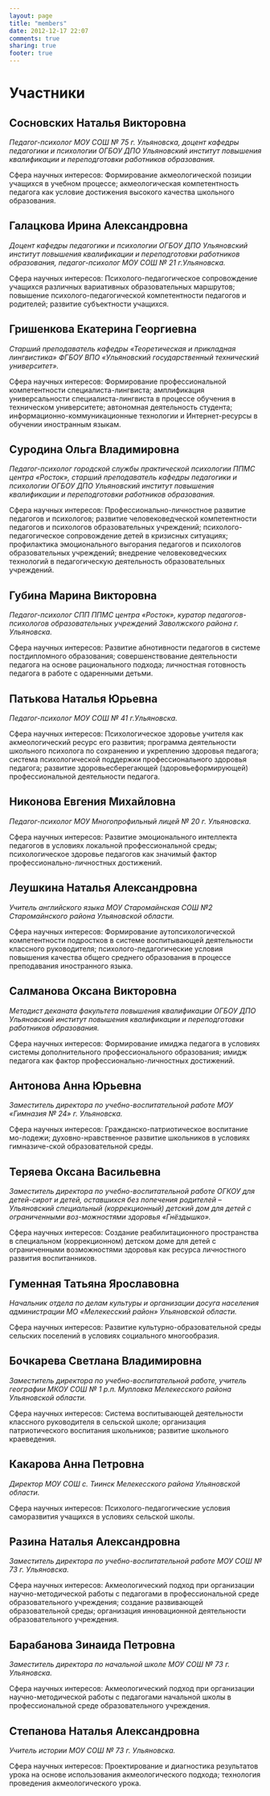 ```yaml
---
layout: page
title: "members"
date: 2012-12-17 22:07
comments: true
sharing: true
footer: true
---
```


# Участники

## Сосновских Наталья Викторовна
	
*Педагог-психолог МОУ СОШ № 75 г. Ульяновска, доцент кафедры педагогики и психологии ОГБОУ ДПО Ульяновский институт повышения квалификации и переподготовки работников образования.*

Сфера научных интересов: Формирование акмеологической позиции учащихся в учебном процессе; акмеологическая компетентность педагога как условие достижения высокого качества школьного образования.


## Галацкова Ирина Александровна

*Доцент кафедры педагогики и психологии ОГБОУ ДПО Ульяновский институт повышения квалификации и переподготовки работников образования, педагог-психолог МОУ СОШ № 21 г.Ульяновска.*

Сфера научных интересов: Психолого-педагогическое сопровождение учащихся различных вариативных образовательных маршрутов; повышение психолого-педагогической компетентности педагогов и родителей; развитие субъектности учащихся.


## Гришенкова Екатерина Георгиевна

*Старший преподаватель кафедры «Теоретическая и прикладная лингвистика» ФГБОУ ВПО «Ульяновский государственный технический университет».*

Сфера научных интересов: Формирование профессиональной компетентности специалиста-лингвиста; амплификация универсальности специалиста-лингвиста в процессе обучения в техническом университете; автономная деятельность студента; информационно-коммуникационные технологии и Интернет-ресурсы в обучении иностранным языкам.


## Суродина Ольга Владимировна

*Педагог-психолог городской службы практической психологии ППМС центра «Росток», старший преподаватель кафедры педагогики и психологии ОГБОУ ДПО Ульяновский институт повышения квалификации и переподготовки работников образования.*

Сфера научных интересов: Профессионально-личностное развитие педагогов и психологов; развитие человековедческой компетентности педагогов и психологов образовательных учреждений; психолого-педагогическое сопровождение детей в кризисных ситуациях; профилактика эмоционального выгорания педагогов и психологов образовательных учреждений; внедрение человековедческих технологий в педагогическую деятельность образовательных учреждений.


## Губина Марина Викторовна

*Педагог-психолог СПП ППМС центра «Росток», куратор педагогов-психологов образовательных учреждений Заволжского района г. Ульяновска.*

Сфера научных интересов: Развитие абнотивности педагогов в системе постдипломного образования; совершенствование деятельности педагога на основе рационального подхода; личностная готовность педагога в работе с одаренными детьми.


## Патькова Наталья Юрьевна

*Педагог-психолог МОУ СОШ № 41 г.Ульяновска.*

Сфера научных интересов: Психологическое здоровье учителя как акмеологический ресурс его развития; программа деятельности школьного психолога по сохранению и укреплению здоровья педагога; система психологической поддержки профессионального здоровья педагога; развитие здоровьесберегающей (здоровьеформирующей) профессиональной деятельности педагога.


## Никонова Евгения Михайловна

*Педагог-психолог МОУ Многопрофильный лицей № 20 г. Ульяновска.*

Сфера научных интересов: Развитие эмоционального интеллекта педагогов в условиях локальной профессиональной среды; психологическое здоровье педагогов как значимый фактор профессионально-личностных достижений.


## Леушкина Наталья Александровна

*Учитель английского языка МОУ Старомайнская СОШ №2 Старомайнского района Ульяновской области.*

Сфера научных интересов: Формирование аутопсихологической компетентности подростков в системе воспитывающей деятельности классного руководителя; психолого-педагогические условия повышения качества общего среднего образования в процессе преподавания иностранного языка.


## Салманова Оксана Викторовна

*Методист деканата факультета повышения квалификации ОГБОУ ДПО Ульяновский институт повышения квалификации и переподготовки работников образования.*

Сфера научных интересов: Формирование имиджа педагога в условиях системы дополнительного профессионального образования; имидж педагога как фактор профессионально-личностных достижений.


## Антонова Анна Юрьевна

*Заместитель директора по учебно-воспитательной работе МОУ «Гимназия № 24» г. Ульяновска.*

Сфера научных интересов: Гражданско-патриотическое воспитание мо-лодежи; духовно-нравственное развитие школьников в условиях гимназиче-ской образовательной среды.


## Теряева Оксана Васильевна

*Заместитель директора по учебно-воспитательной работе ОГКОУ для детей-сирот и детей, оставшихся без попечения родителей – Ульяновский специальный (коррекционный) детский дом для детей с ограниченными воз-можностями здоровья «Гнёздышко».*

Сфера научных интересов: Создание реабилитационного пространства в специальном (коррекционном) детском доме для детей с ограниченными возможностями здоровья как ресурса личностного развития воспитанников.


## Гуменная Татьяна Ярославовна

*Начальник отдела по делам культуры и организации досуга населения администрации МО «Мелекесский район» Ульяновской области.*

Сфера научных интересов: Развитие культурно-образовательной среды сельских поселений в условиях социального многообразия.


## Бочкарева Светлана Владимировна

*Заместитель директора по учебно-воспитательной работе, учитель географии МКОУ СОШ № 1 р.п. Мулловка Мелекесского района Ульяновской области.*

Сфера научных интересов: Система воспитывающей деятельности классного руководителя в сельской школе; организация патриотического воспитания школьников; развитие школьного краеведения.


## Какарова Анна Петровна

*Директор МОУ СОШ с. Тиинск Мелекесского района Ульяновской области.*

Сфера научных интересов: Психолого-педагогические условия саморазвития учащихся в условиях сельской школы.


## Разина Наталья Александровна

*Заместитель директора по учебно-воспитательной работе МОУ СОШ № 73 г. Ульяновска.*

Сфера научных интересов: Акмеологический подход при организации научно-методической работы с педагогами в профессиональной среде образовательного учреждения; создание развивающей образовательной среды; организация инновационной деятельности образовательного учреждения.


## Барабанова Зинаида Петровна

*Заместитель директора по начальной школе МОУ СОШ № 73 г. Ульяновска.*

Сфера научных интересов: Акмеологический подход при организации научно-методической работы с педагогами начальной школы в профессиональной среде образовательного учреждения.


## Степанова Наталья Александровна

*Учитель истории МОУ СОШ № 73 г. Ульяновска.*

Сфера научных интересов: Проектирование и диагностика результатов урока на основе использования акмеологического подхода; технология проведения акмеологического урока.

